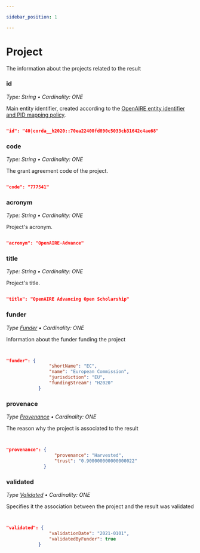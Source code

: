 ```yaml
---

sidebar_position: 1

---
```




# Project


The information about the projects related to the result


### id

_Type: String &bull; Cardinality: ONE_


Main entity identifier, created according to the [OpenAIRE entity identifier and PID mapping policy](../../data-model/pids-and-identifiers).


```json

"id": "40|corda__h2020::70ea22400fd890c5033cb31642c4ae68"

```


### code

_Type: String &bull; Cardinality: ONE_


Τhe grant agreement code of the project.


```json

"code": "777541"

```


### acronym

_Type: String &bull; Cardinality: ONE_


Project's acronym.


```json

"acronym": "OpenAIRE-Advance"

```


### title

_Type: String &bull; Cardinality: ONE_


Project's title.


```json

"title": "OpenAIRE Advancing Open Scholarship"

```


### funder

_Type [Funder](funder.md)  &bull; Cardinality: ONE_


Information about the funder funding the project


```json


"funder": {
                "shortName": "EC",
                "name": "European Commission",
                "jurisdiction": "EU",
                "fundingStream": "H2020"
            }


```

### provenace


_Type [Provenance](../../data-model/entities/other#provenance-2)  &bull; Cardinality: ONE_


The reason why the project is associated to the result


```json


"provenance": {
                  "provenance": "Harvested",
                  "trust": "0.900000000000000022"
              }

```


### validated


_Type [Validated](validated.md)  &bull; Cardinality: ONE_


Specifies it the association between the project and the result was validated


```json


"validated": {
                "validationDate": "2021-0101",
                "validatedByFunder": true
            }

```

